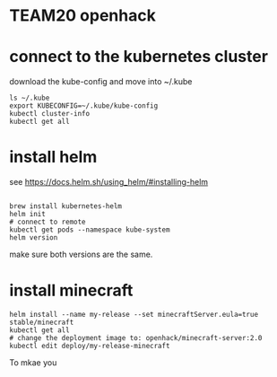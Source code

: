 # TEAM20 openhack

# connect to the kubernetes cluster
download the kube-config and move into ~/.kube
```
ls ~/.kube
export KUBECONFIG=~/.kube/kube-config
kubectl cluster-info
kubectl get all
```

# install helm
see https://docs.helm.sh/using_helm/#installing-helm
```

brew install kubernetes-helm
helm init
# connect to remote
kubectl get pods --namespace kube-system
helm version
```
make sure both versions are the same.

# install minecraft
```
helm install --name my-release --set minecraftServer.eula=true stable/minecraft
kubectl get all
# change the deployment image to: openhack/minecraft-server:2.0
kubectl edit deploy/my-release-minecraft
```

To mkae you
